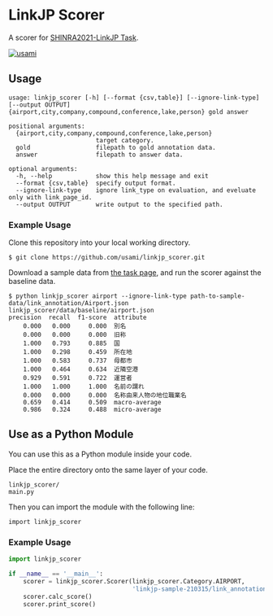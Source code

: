 # LinkJP Scorer

A scorer for [SHINRA2021-LinkJP Task](http://shinra-project.info/shinra2021linkjp/).

[![usami](https://circleci.com/gh/usami/linkjp_scorer.svg?style=svg)](https://app.circleci.com/pipelines/github/usami/linkjp_scorer)

## Usage

```
usage: linkjp_scorer [-h] [--format {csv,table}] [--ignore-link-type] [--output OUTPUT] {airport,city,company,compound,conference,lake,person} gold answer

positional arguments:
  {airport,city,company,compound,conference,lake,person}
                        target category.
  gold                  filepath to gold annotation data.
  answer                filepath to answer data.

optional arguments:
  -h, --help            show this help message and exit
  --format {csv,table}  specify output format.
  --ignore-link-type    ignore link_type on evaluation, and eveluate only with link_page_id.
  --output OUTPUT       write output to the specified path.
```

### Example Usage

Clone this repository into your local working directory.

```
$ git clone https://github.com/usami/linkjp_scorer.git
```

Download a sample data from [the task page](http://shinra-project.info/shinra2021linkjp/),
and run the scorer against the baseline data.

```
$ python linkjp_scorer airport --ignore-link-type path-to-sample-data/link_annotation/Airport.json linkjp_scorer/data/baseline/airport.json
precision  recall  f1-score  attribute
    0.000   0.000     0.000  別名
    0.000   0.000     0.000  旧称
    1.000   0.793     0.885  国
    1.000   0.298     0.459  所在地
    1.000   0.583     0.737  母都市
    1.000   0.464     0.634  近隣空港
    0.929   0.591     0.722  運営者
    1.000   1.000     1.000  名前の謂れ
    0.000   0.000     0.000  名称由来人物の地位職業名
    0.659   0.414     0.509  macro-average
    0.986   0.324     0.488  micro-average
```

## Use as a Python Module

You can use this as a Python module inside your code.

Place the entire directory onto the same layer of your code.

```
linkjp_scorer/
main.py
```

Then you can import the module with the following line:

```
import linkjp_scorer
```

### Example Usage

```Python:main.py
import linkjp_scorer

if __name__ == '__main__':
    scorer = linkjp_scorer.Scorer(linkjp_scorer.Category.AIRPORT,
                                  'linkjp-sample-210315/link_annotation/Airport.json', 'linkjp_scorer/data/baseline/airport.json')
    scorer.calc_score()
    scorer.print_score()
```
